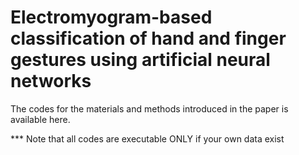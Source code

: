 # Electromyogram-based classification of hand and finger gestures using artificial neural networks

The codes for the materials and methods introduced in the paper is available here.

*** Note that all codes are executable ONLY if your own data exist
